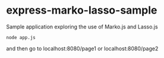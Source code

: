 # express-marko-lasso-sample
Sample application exploring the use of Marko.js and Lasso.js

```npm install
node app.js
```

and then go to localhost:8080/page1 or localhost:8080/page2
